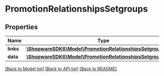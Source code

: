 # PromotionRelationshipsSetgroups

## Properties
Name | Type | Description | Notes
------------ | ------------- | ------------- | -------------
**links** | [**\ShopwareSDK6\Model\PromotionRelationshipsSetgroupsLinks**](PromotionRelationshipsSetgroupsLinks.md) |  | [optional] 
**data** | [**\ShopwareSDK6\Model\PromotionRelationshipsSetgroupsData[]**](PromotionRelationshipsSetgroupsData.md) |  | [optional] 

[[Back to Model list]](../../README.md#documentation-for-models) [[Back to API list]](../../README.md#documentation-for-api-endpoints) [[Back to README]](../../README.md)

